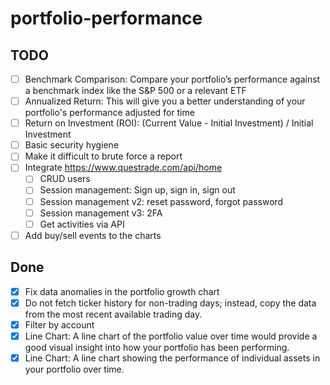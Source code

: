 # portfolio-performance

## TODO
- [ ] Benchmark Comparison: Compare your portfolio’s performance against a benchmark index like the S&P 500 or a relevant ETF
- [ ] Annualized Return: This will give you a better understanding of your portfolio's performance adjusted for time
- [ ] Return on Investment (ROI): (Current Value - Initial Investment) / Initial Investment
- [ ] Basic security hygiene
- [ ] Make it difficult to brute force a report
- [ ] Integrate https://www.questrade.com/api/home
    - [ ] CRUD users
    - [ ] Session management: Sign up, sign in, sign out
    - [ ] Session management v2: reset password, forgot password
    - [ ] Session management v3: 2FA
    - [ ] Get activities via API
- [ ] Add buy/sell events to the charts

## Done
- [x] Fix data anomalies in the portfolio growth chart
- [x] Do not fetch ticker history for non-trading days; instead, copy the data from the most recent available trading day.
- [x] Filter by account
- [x] Line Chart: A line chart of the portfolio value over time would provide a good visual insight into how your portfolio has been performing.
- [x] Line Chart: A line chart showing the performance of individual assets in your portfolio over time.
